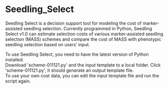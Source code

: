 # Seedling_Select
 Seedling Select is a decision support tool for modeling the cost of marker-assisted seedling selection. Currently programmed in Python, Seedling Select v1.0 can estimate selection costs of various marker-assisted seedling selection (MASS) schemes and compare the cost of MASS with phenotypic seedling selection based on users’ input.

To use Seedling Select, you need to have the latest version of Python installed.  
Download 'scheme-011121.py' and the input template to a local folder. Click 'scheme-011121.py', it should generate an output template file.  
To use your own cost data, you can edit the input template file and run the script again.  
